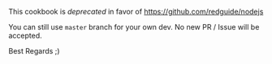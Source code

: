 This cookbook is *deprecated* in favor of https://github.com/redguide/nodejs

You can still use `master` branch for your own dev.
No new PR / Issue will be accepted.

Best Regards ;)
